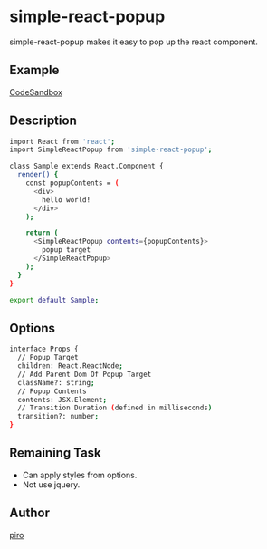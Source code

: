 # simple-react-popup

simple-react-popup makes it easy to pop up the react component.

## Example

[CodeSandbox](https://codesandbox.io/s/w67j900w8l)

## Description

```bash
import React from 'react';
import SimpleReactPopup from 'simple-react-popup';

class Sample extends React.Component {
  render() {
    const popupContents = (
      <div>
        hello world!
      </div>
    );

    return (
      <SimpleReactPopup contents={popupContents}>
        popup target
      </SimpleReactPopup>
    );
  }
}

export default Sample;
```

## Options

```bash
interface Props {
  // Popup Target
  children: React.ReactNode;
  // Add Parent Dom Of Popup Target
  className?: string;
  // Popup Contents
  contents: JSX.Element;
  // Transition Duration (defined in milliseconds)
  transition?: number;
}
```

## Remaining Task

- Can apply styles from options.
- Not use jquery.

## Author

[piro](https://github.com/piro0919)
